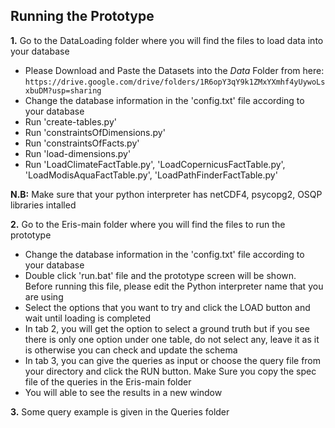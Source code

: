  ## Running the Prototype

**1.** Go to the DataLoading folder where you will find the files to load data into your database
   - Please Download and Paste the Datasets into the *Data* Folder from here: `https://drive.google.com/drive/folders/1R6opY3qY9k1ZMxYXmhf4yUywoLsxbuDM?usp=sharing`
   - Change the database information in the  'config.txt' file according to your database
   - Run 'create-tables.py'
   - Run 'constraintsOfDimensions.py'
   - Run 'constraintsOfFacts.py'
   - Run 'load-dimensions.py'
   - Run 'LoadClimateFactTable.py', 'LoadCopernicusFactTable.py', 'LoadModisAquaFactTable.py', 'LoadPathFinderFactTable.py'  

**N.B:** Make sure that your python interpreter has netCDF4, psycopg2, OSQP libraries intalled

**2.** Go to the Eris-main folder where you will find the files to run the prototype

   - Change the database information in the  'config.txt' file according to your database
   - Double click 'run.bat' file  and the prototype screen will be shown. Before running this file, please edit the Python interpreter name that you are using
   - Select the options that you want to try and click the LOAD button and wait until loading is completed
   - In tab 2, you will get the option to select a ground truth but if you see there is only one option under one table, do not select any, leave it as it is otherwise you can check and update the schema
   - In tab 3, you can give the queries as input or choose the query file from your directory and click the RUN button. Make Sure you copy the spec file of the queries in the Eris-main folder
   - You will able to see the results in a new window

**3.** Some query example is given in the Queries folder
